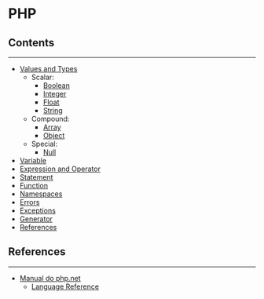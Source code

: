 # PHP

## Contents
---

- [Values and Types](values-and-types/)
  - Scalar:
    - [Boolean](boolean/)
    - [Integer](number/#integer)
    - [Float](number/#float)
    - [String](string/)
  - Compound:
    - [Array](array/)
    - [Object](object/)
  - Special:
    - [Null](null/)
- [Variable](variable/)
- [Expression and Operator](expression-and-operator/)
- [Statement](statements/)
- [Function](function/)
- [Namespaces]()
- [Errors]()
- [Exceptions]()
- [Generator]()
- [References](references/)
  

## References
---
- [Manual do php.net](http://php.net/manual/en/)
  - [Language Reference](http://php.net/manual/en/langref.php)
